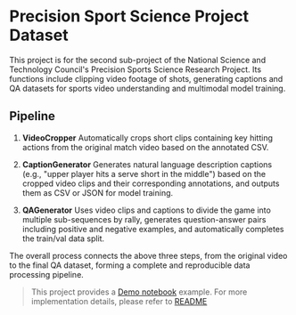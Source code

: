 # Precision Sport Science Project Dataset

This project is for the second sub-project of the National Science and Technology Council's Precision Sports Science Research Project. Its functions include clipping video footage of shots, generating captions and QA datasets for sports video understanding and multimodal model training.

## Pipeline 

1. **VideoCropper**
   Automatically crops short clips containing key hitting actions from the original match video based on the annotated CSV.

2. **CaptionGenerator**
   Generates natural language description captions (e.g., "upper player hits a serve short in the middle") based on the cropped video clips and their corresponding annotations, and outputs them as CSV or JSON for model training.

3. **QAGenerator**
   Uses video clips and captions to divide the game into multiple sub-sequences by rally, generates question-answer pairs including positive and negative examples, and automatically completes the train/val data split.


The overall process connects the above three steps, from the original video to the final QA dataset, forming a complete and reproducible data processing pipeline.
>This project provides a [Demo notebook](Demo.ipynb) example. For more implementation details, please refer to [README](dataset_pipeline/README.md)